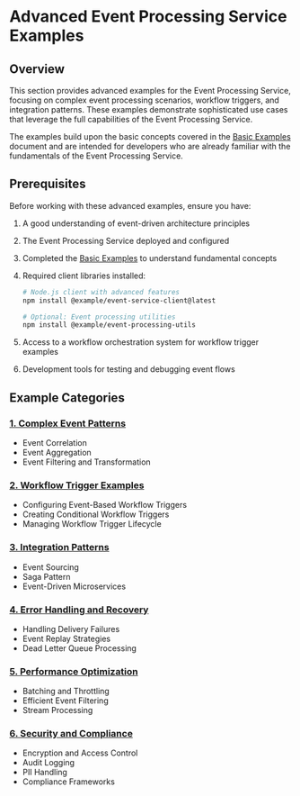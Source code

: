 # Advanced Event Processing Service Examples

## Overview

This section provides advanced examples for the Event Processing Service, focusing on complex event processing scenarios, workflow triggers, and integration patterns. These examples demonstrate sophisticated use cases that leverage the full capabilities of the Event Processing Service.

The examples build upon the basic concepts covered in the [Basic Examples](../basic_example.md) document and are intended for developers who are already familiar with the fundamentals of the Event Processing Service.

## Prerequisites

Before working with these advanced examples, ensure you have:


1. A good understanding of event-driven architecture principles
2. The Event Processing Service deployed and configured
3. Completed the [Basic Examples](../basic_example.md) to understand fundamental concepts
4. Required client libraries installed:

   ```bash
   # Node.js client with advanced features
   npm install @example/event-service-client@latest
   
   # Optional: Event processing utilities
   npm install @example/event-processing-utils
   ```
5. Access to a workflow orchestration system for workflow trigger examples
6. Development tools for testing and debugging event flows

## Example Categories

### [1. Complex Event Patterns](./01-complex-event-patterns.md)

* Event Correlation
* Event Aggregation
* Event Filtering and Transformation

### [2. Workflow Trigger Examples](./02-workflow-trigger-examples.md)

* Configuring Event-Based Workflow Triggers
* Creating Conditional Workflow Triggers
* Managing Workflow Trigger Lifecycle

### [3. Integration Patterns](./03-integration-patterns.md)

* Event Sourcing
* Saga Pattern
* Event-Driven Microservices

### [4. Error Handling and Recovery](./04-error-handling.md)

* Handling Delivery Failures
* Event Replay Strategies
* Dead Letter Queue Processing

### [5. Performance Optimization](./05-performance-optimization.md)

* Batching and Throttling
* Efficient Event Filtering
* Stream Processing

### [6. Security and Compliance](./06-security-compliance.md)

* Encryption and Access Control
* Audit Logging
* PII Handling
* Compliance Frameworks


